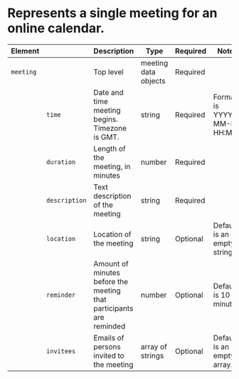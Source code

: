 # Represents a single meeting for an online calendar. 

| Element | | Description | Type | Required | Notes |
|---|---|---|---|---|---|
| `meeting` | | Top level | meeting data objects | Required | |
| | `time` | Date and time meeting begins. Timezone is GMT. | string | Required | Format is YYYY-MM-DD HH:MM. |
| | `duration` | Length of the meeting, in minutes | number | Required | |
| | `description` | Text description of the meeting | string | Required | |
| | `location` | Location of the meeting | string | Optional | Default is an empty string. |
| | `reminder` | Amount of minutes before the meeting that participants are reminded | number | Optional | Default is 10 minutes. |
| | `invitees` | Emails of persons invited to the meeting | array of strings | Optional | Default is an empty array. |